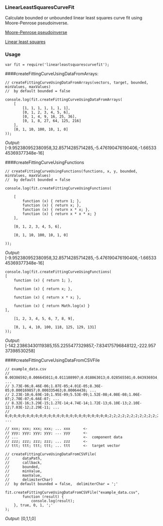 ### LinearLeastSquaresCurveFit
Calculate bounded or unbounded linear least squares curve fit using Moore-Penrose pseudoinverse.

[Moore-Penrose pseudoinverse](https://en.wikipedia.org/wiki/Moore%E2%80%93Penrose_pseudoinverse)

[Linear least squares](https://en.wikipedia.org/wiki/Linear_least_squares_(mathematics))

### Usage

	var fit = require('linearleastsquarescurvefit');

####createFittingCurveUsingDataFromArrays:

	// createFittingCurveUsingDataFromArrays(vectors, target, bounded, minValues, maxValues)
	//	by default bounded = false

	console.log(fit.createFittingCurveUsingDataFromArrays(
		[
			[1, 1, 1, 1, 1, 1, 1],
			[0, 1, 2, 3, 4, 5, 6],
			[0, 1, 4, 9, 16, 25, 36],
			[0, 1, 8, 27, 64, 125, 216]
		],
		[0, 1, 10, 100, 10, 1, 0]
	));

*Output:* [-9.952380952380958,32.85714285714285,-5.476190476190406,-1.6653345369377348e-16]

####createFittingCurveUsingFunctions

	// createFittingCurveUsingFunctions(functions, x, y, bounded, minValues, maxValues)
	//	by default bounded = false

	console.log(fit.createFittingCurveUsingFunctions(
	
		[
      		function (x) { return 1; }, 
	    	function (x) { return x; }, 
			function (x) { return x * x; }, 
			function (x) { return x * x * x; }
		],
		
		[0, 1, 2, 3, 4, 5, 6], 
		
		[0, 1, 10, 100, 10, 1, 0]
		
	)); 

*Output:* [-9.952380952380958,32.85714285714285,-5.476190476190406,-1.6653345369377348e-16]


	console.log(fit.createFittingCurveUsingFunctions(
	[
		function (x) { return 1; }, 
		
		function (x) { return x; }, 
		
		function (x) { return x * x; }, 
		
		function (x) { return Math.log(x) }
	],
	
		[1, 2, 3, 4, 5, 6, 7, 8, 9], 
		
		[0, 1, 4, 10, 100, 118, 125, 129, 131]
	)); 

*Output:* [-142.23863430119385,155.2255477329857,-7.834175796848122,-222.95737398530258]

####createFittingCurveUsingDataFromCSVFile

	// example_data.csv
	// 0.00386592;0.006645011;0.011108997;0.018063013;0.028565501;0.043936934;0.065728529; ...
	// 3.73E-06;8.46E-06;1.87E-05;4.01E-05;8.36E-05;0.000169857;0.000335463;0.00064438; ...
	// 2.23E-10;6.69E-10;1.95E-09;5.53E-09;1.52E-08;4.08E-08;1.06E-07;2.70E-07;6.66E-07; ...
	// 8.32E-16;3.29E-15;1.27E-14;4.74E-14;1.72E-13;6.10E-13;2.10E-12;7.03E-12;2.29E-11; ...
	// 0;0;0;0;0;0;0;0;0;0;0;0;0;0;0;0;0;0;0;0;0;0;0;0;2;2;2;2;2;2;2;2;2;2;2;2;2;2;2;2;2; ...	

	// xxx; xxx; xxx; xxx; ... xxx      <-
	// yyy; yyy; yyy; yyy; ... yyy      <-
	// ...								<-	component data	
	// zzz; zzz; zzz; zzz; ... zzz		<- 
	// ttt; ttt; ttt; ttt; ... ttt		<-	target vector	

	// createFittingCurveUsingDataFromCSVFile(
	//		dataPath, 
	//		callback, 
	//		bounded, 
	//		minValue, 
	//		maxValue, 
	//		delimiterChar)
	//	by default bounded = false,  delimiterChar = ';' 

	fit.createFittingCurveUsingDataFromCSVFile("example_data.csv", 
    		function (result) { 
				console.log(result); 
		}, true, 0, 1, ';'
	);

*Output:* [0,1,1,0]
